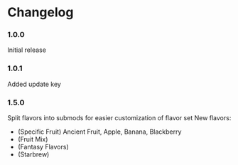 # Changelog

### 1.0.0
Initial release
### 1.0.1
Added update key
### 1.5.0
Split flavors into submods for easier customization of flavor set
New flavors:
 - (Specific Fruit) Ancient Fruit, Apple, Banana, Blackberry
 - (Fruit Mix)
 - (Fantasy Flavors)
 - (Starbrew)